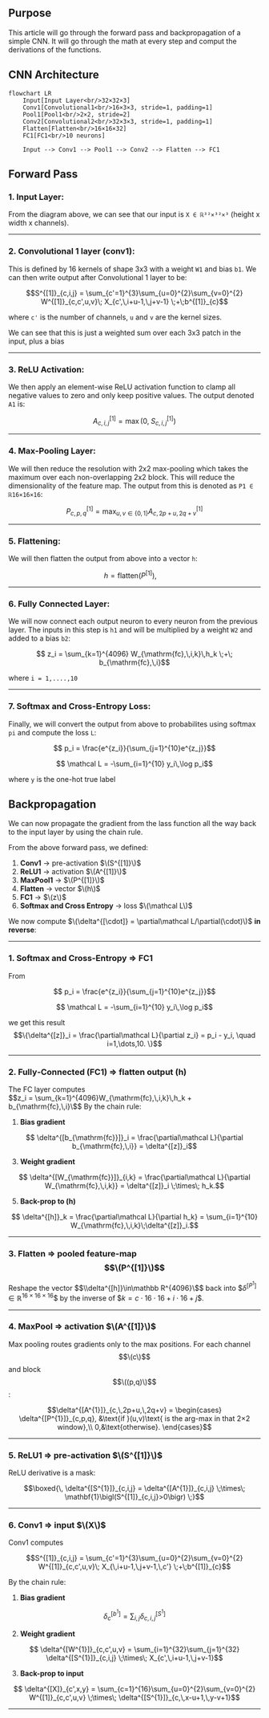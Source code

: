 ## Purpose

This article will go through the forward pass and backpropagation of a simple CNN. It will go through the math at every step and comput the derivations of the functions. 


## CNN Architecture

```mermaid
flowchart LR
    Input[Input Layer<br/>32×32×3]
    Conv1[Convolutional1<br/>16×3×3, stride=1, padding=1]
    Pool1[Pool1<br/>2×2, stride=2]
    Conv2[Convolutional2<br/>32×3×3, stride=1, padding=1]
    Flatten[Flatten<br/>16×16×32]
    FC1[FC1<br/>10 neurons]

    Input --> Conv1 --> Pool1 --> Conv2 --> Flatten --> FC1
```

## Forward Pass

### 1. Input Layer:
From the diagram above, we can see that our input is `X ∈ ℝ³²×³²×³` (height x width x channels). 

---

### 2. Convolutional 1 layer (conv1):
This is defined by 16 kernels of shape 3x3 with a weight `W1` and bias `b1`. We can then write output after Convolutional 1 layer to be: 
```math
S^{[1]}_{c,i,j} = \sum_{c'=1}^{3}\sum_{u=0}^{2}\sum_{v=0}^{2} W^{[1]}_{c,c',u,v}\; X_{c',\,i+u-1,\,j+v-1} \;+\;b^{[1]}_{c}
```
where `c'` is the number of channels, `u` and `v` are the kernel sizes. 

We can see that this is just a weighted sum over each 3x3 patch in the input, plus a bias

---

### 3. ReLU Activation:

We then apply an element-wise ReLU activation function to clamp all negative values to zero and only keep positive values. The output denoted `A1` is: 
```math
   A^{[1]}_{c,i,j}
   = \max\bigl(0,\;S^{[1]}_{c,i,j}\bigr)
```

---

### 4. Max-Pooling Layer:

We will then reduce the resolution with 2x2 max-pooling which takes the maximum over each non-overlapping 2x2 block. This will reduce the dimensionality of the feature map. The output from this is denoted as `P1 ∈ ℝ16×16×16`: 
```math
   P^{[1]}_{c,p,q}
   = \max_{u,v\in\{0,1\}}
     A^{[1]}_{c,\,2p+u,\,2q+v}
```

---

### 5. Flattening:

We will then flatten the output from above into a vector `h`: 
```math
   h = \mathrm{flatten}\bigl(P^{[1]}\bigr),
   \quad
```
---

### 6. Fully Connected Layer:

We will now connect each output neuron to every neuron from the previous layer. The inputs in this step is `h1` and will be multiplied by a weight `W2` and added to a bias `b2`: 

```math
   z_i
   = \sum_{k=1}^{4096} W_{\mathrm{fc},\,i,k}\,h_k
   \;+\; b_{\mathrm{fc},\,i}
```
where `i = 1,....,10`

--- 

### 7. Softmax and Cross-Entropy Loss:

Finally, we will convert the output from above to probabilites using softmax `pi` and compute the loss `L`: 

```math
   p_i
   = \frac{e^{z_i}}{\sum_{j=1}^{10}e^{z_j}}
```
```math
   \mathcal L
   = -\sum_{i=1}^{10} y_i\,\log p_i
```
where `y` is the one-hot true label

## Backpropagation

We can now propagate the gradient from the lass function all the way back to the input layer by using the chain rule. 

From the above forward pass, we defined:
1. **Conv1** → pre-activation $\(S^{[1]}\)$
2. **ReLU1** → activation $\(A^{[1]}\)$
3. **MaxPool1** → $\(P^{[1]}\)$  
4. **Flatten** → vector $\(h\)$  
5. **FC1** → $\(z\)$  
6. **Softmax and Cross Entropy** → loss $\(\mathcal L\)$

We now compute $\(\delta^{[\cdot]} = \partial\mathcal L/\partial(\cdot)\)$ **in reverse**:

---

### 1. Softmax and Cross‐Entropy ⇒ FC1

From  
```math
   p_i
   = \frac{e^{z_i}}{\sum_{j=1}^{10}e^{z_j}}
```
```math
   \mathcal L
   = -\sum_{i=1}^{10} y_i\,\log p_i
```
we get this result
$$\{\delta^{[z]}_i
= \frac{\partial\mathcal L}{\partial z_i}
= p_i - y_i,
\quad i=1,\dots,10.
\}$$

---

### 2. Fully‐Connected (FC1) ⇒ flatten output \(h\)

The FC layer computes  
$$z_i = \sum_{k=1}^{4096}W_{\mathrm{fc},\,i,k}\,h_k + b_{\mathrm{fc},\,i}\$$
By the chain rule:

1. **Bias gradient**  
```math
   \delta^{[b_{\mathrm{fc}}]}_i
   = \frac{\partial\mathcal L}{\partial b_{\mathrm{fc},\,i}}
   = \delta^{[z]}_i
```
3. **Weight gradient**  
```math
   \delta^{[W_{\mathrm{fc}}]}_{i,k}
   = \frac{\partial\mathcal L}{\partial W_{\mathrm{fc},\,i,k}}
   = \delta^{[z]}_i \;\times\; h_k.
```
5. **Back-prop to \(h\)**  
```math
   \delta^{[h]}_k
   = \frac{\partial\mathcal L}{\partial h_k}
   = \sum_{i=1}^{10} W_{\mathrm{fc},\,i,k}\;\delta^{[z]}_i.
```
---

### 3. Flatten ⇒ pooled feature-map $$\(P^{[1]}\)$$

Reshape the vector $$\\delta^{[h]}\in\mathbb R^{4096}\$$ back into $$\delta^{[P^{1}]}\in\mathbb R^{16\times16\times16}\$$ by the inverse of $$k = c\cdot16\cdot16 + i\cdot16 + j\$$.

---

### 4. MaxPool ⇒ activation $\(A^{[1]}\)$

Max pooling routes gradients only to the max positions.  For each channel $$\(c\)$$ and block $$\((p,q)\)$$:

```math
\delta^{[A^{1}]}_{c,\,2p+u,\,2q+v}
=
\begin{cases}
\delta^{[P^{1}]}_{c,p,q},
&\text{if }(u,v)\text{ is the arg-max in that 2×2 window},\\
0,&\text{otherwise}.
\end{cases}
```

---

### 5. ReLU1 ⇒ pre-activation $\(S^{[1]}\)$

ReLU derivative is a mask:
```math
\boxed{\,
\delta^{[S^{1}]}_{c,i,j}
= \delta^{[A^{1}]}_{c,i,j}
\;\times\;
\mathbf{1}\bigl(S^{[1]}_{c,i,j}>0\bigr)
\;}
```

---

### 6. Conv1 ⇒ input $\(X\)$

Conv1 computes  
```math
S^{[1]}_{c,i,j}
= \sum_{c'=1}^{3}\sum_{u=0}^{2}\sum_{v=0}^{2}
  W^{[1]}_{c,c',u,v}\;
  X_{\,i+u-1,\,j+v-1,\,c'}
\;+\;b^{[1]}_{c}
```

By the chain rule:

1. **Bias gradient**  
```math
   \delta^{[b^{1}]}_{c}
   = \sum_{i,j}\delta^{[S^{1}]}_{c,i,j}
```

2. **Weight gradient**  
```math
   \delta^{[W^{1}]}_{c,c',u,v}
   = \sum_{i=1}^{32}\sum_{j=1}^{32}
     \delta^{[S^{1}]}_{c,i,j}
     \;\times\;
     X_{c',\,i+u-1,\,j+v-1}
```

3. **Back-prop to input**  
```math
   \delta^{[X]}_{c',x,y}
   = \sum_{c=1}^{16}\sum_{u=0}^{2}\sum_{v=0}^{2}
     W^{[1]}_{c,c',u,v}
     \;\times\;
     \delta^{[S^{1}]}_{c,\,x-u+1,\,y-v+1}
```

---
